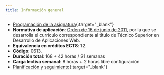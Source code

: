 ```yaml
---
title: Información general
---
```


- [Programación de la asignatura](assets/INF-1DAW-PRO-C19-20.pdf){:target="_blank"}
- **Normativa de aplicación**: [Orden de 16 de junio de
  2011](http://www.juntadeandalucia.es/boja/2011/149/23), por la que se
  desarrolla el currículo correspondiente al título de Técnico Superior en
  Desarrollo de Aplicaciones Web.
- **Equivalencia en créditos ECTS**: 12.
- **Código**: 0613.
- **Duración total**: 168 + 42 horas / 21 semanas
- **Carga lectiva semanal**: 8 horas + 2 horas libre configuración
- [Planificación y seguimiento](https://checkvist.com/checklists/705639){:target="_blank"}
